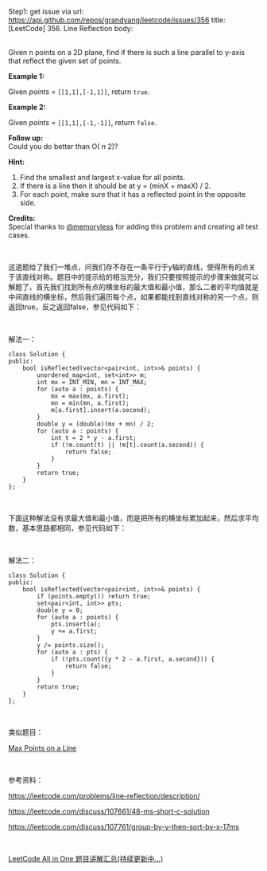 Step1: get issue via url: https://api.github.com/repos/grandyang/leetcode/issues/356 
 title:[LeetCode] 356. Line Reflection 
 body:  
  

Given n points on a 2D plane, find if there is such a line parallel to y-axis that reflect the given set of points.

**Example 1:**  


Given _points_ = `[[1,1],[-1,1]]`, return `true`. 

**Example 2:**  


Given _points_ = `[[1,1],[-1,-1]]`, return `false`. 

**Follow up:**  
Could you do better than O( _n_ 2)? 

**Hint:**

  1. Find the smallest and largest x-value for all points.
  2. If there is a line then it should be at y = (minX + maxX) / 2.
  3. For each point, make sure that it has a reflected point in the opposite side.



**Credits:**  
Special thanks to [@memoryless](https://discuss.leetcode.com/user/memoryless) for adding this problem and creating all test cases.

 

这道题给了我们一堆点，问我们存不存在一条平行于y轴的直线，使得所有的点关于该直线对称。题目中的提示给的相当充分，我们只要按照提示的步骤来做就可以解题了。首先我们找到所有点的横坐标的最大值和最小值，那么二者的平均值就是中间直线的横坐标，然后我们遍历每个点，如果都能找到直线对称的另一个点，则返回true，反之返回false，参见代码如下：

 

解法一：
    
    
    class Solution {
    public:
        bool isReflected(vector<pair<int, int>>& points) {
            unordered_map<int, set<int>> m;
            int mx = INT_MIN, mn = INT_MAX;
            for (auto a : points) {
                mx = max(mx, a.first);
                mn = min(mn, a.first);
                m[a.first].insert(a.second);
            }
            double y = (double)(mx + mn) / 2;
            for (auto a : points) {
                int t = 2 * y - a.first;
                if (!m.count(t) || !m[t].count(a.second)) {
                    return false;
                }
            }
            return true;
        }
    }; 

 

下面这种解法没有求最大值和最小值，而是把所有的横坐标累加起来，然后求平均数，基本思路都相同，参见代码如下：

 

解法二：
    
    
    class Solution {
    public:
        bool isReflected(vector<pair<int, int>>& points) {
            if (points.empty()) return true;
            set<pair<int, int>> pts;
            double y = 0;
            for (auto a : points) {
                pts.insert(a);
                y += a.first;
            }
            y /= points.size();
            for (auto a : pts) {
                if (!pts.count({y * 2 - a.first, a.second})) {
                    return false;
                }
            }
            return true;
        }
    };

 

类似题目：

[Max Points on a Line](http://www.cnblogs.com/grandyang/p/4579693.html)

 

参考资料：

<https://leetcode.com/problems/line-reflection/description/>

<https://leetcode.com/discuss/107661/48-ms-short-c-solution>

<https://leetcode.com/discuss/107761/group-by-y-then-sort-by-x-17ms>

 

[LeetCode All in One 题目讲解汇总(持续更新中...)](http://www.cnblogs.com/grandyang/p/4606334.html)

